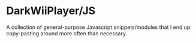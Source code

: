 DarkWiiPlayer/JS
================================================================================

A collection of general-purpose Javascript snippets/modules that I end up
copy-pasting around more often than necessary.
